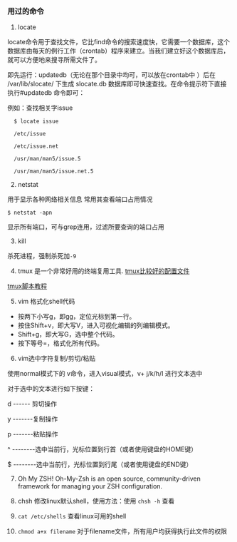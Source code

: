 ### 用过的命令

1. locate

  locate命令用于查找文件，它比find命令的搜索速度快，它需要一个数据库，这个数据库由每天的例行工作（crontab）程序来建立。当我们建立好这个数据库后，就可以方便地来搜寻所需文件了。

  即先运行：updatedb（无论在那个目录中均可，可以放在crontab中 ）后在   /var/lib/slocate/ 下生成 slocate.db 数据库即可快速查找。在命令提示符下直接执行#updatedb 命令即可：

  例如：查找相关字issue
```
  $ locate issue

  /etc/issue

  /etc/issue.net

  /usr/man/man5/issue.5

  /usr/man/man5/issue.net.5
  ```

2. netstat

  用于显示各种网络相关信息
  常用其查看端口占用情况
  ```
  $ netstat -apn
  ```
  显示所有端口，可与grep连用，过滤所要查询的端口占用

3. kill

  杀死进程，强制杀死加`-9`

4. tmux 是一个非常好用的终端复用工具. [tmux比较好的配置文件](https://github.com/gpakosz/.tmux)

  [tmux脚本教程](http://codingjunkie.net/kafka-tmux/)

5. vim 格式化shell代码

  * 按两下小写g，即gg，定位光标到第一行。
  * 按住Shift+v，即大写V，进入可视化编辑的列编辑模式。
  * Shift+g，即大写G，选中整个代码。
  * 按下等号=，格式化所有代码。

6. vim选中字符复制/剪切/粘贴

  使用normal模式下的  v命令，进入visual模式，v+ j/k/h/l   进行文本选中

  对于选中的文本进行如下按键：

  d   ------ 剪切操作

  y   -------复制操作

  p   -------粘贴操作

  ^  --------选中当前行，光标位置到行首（或者使用键盘的HOME键）

  $  --------选中当前行，光标位置到行尾（或者使用键盘的END键）

7. Oh My ZSH! Oh-My-Zsh is an open source, community-driven framework for managing your ZSH configuration.

8. chsh 修改linux默认shell，使用方法：使用 `chsh -h` 查看

9. `cat /etc/shells` 查看linux可用的shell

10. `chmod a+x filename` 对于filename文件，所有用户均获得执行此文件的权限
